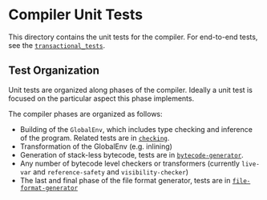 # Compiler Unit Tests

This directory contains the unit tests for the compiler. For end-to-end tests, see
the [`transactional_tests`](../transactional-tests).

## Test Organization

Unit tests are organized along phases of the compiler. Ideally a unit test is focused on the
particular aspect this phase implements.

The compiler phases are organized as follows:

- Building of the `GlobalEnv`, which includes type checking and inference of the program. Related
  tests are in [`checking`](./checking).
- Transformation of the GlobalEnv (e.g. inlining)
- Generation of stack-less bytecode, tests are in [`bytecode-generator`](./bytecode-generator).
- Any number of bytecode level checkers or transformers (currently `live-var` and `reference-safety`
  and `visibility-checker`)
- The last and final phase of the file format generator, tests are
  in [`file-format-generator`](./file_format_generator)
